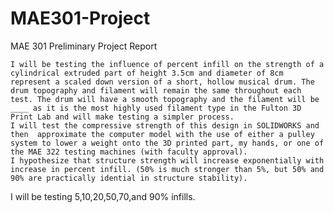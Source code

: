 # MAE301-Project
MAE 301 Preliminary Project Report 

	I will be testing the influence of percent infill on the strength of a cylindrical extruded part of height 3.5cm and diameter of 8cm represent a scaled down version of a short, hollow musical drum. The drum topography and filament will remain the same throughout each test. The drum will have a smooth topography and the filament will be ____ as it is the most highly used filament type in the Fulton 3D Print Lab and will make testing a simpler process. 
	I will test the compressive strength of this design in SOLIDWORKS and then  approximate the computer model with the use of either a pulley system to lower a weight onto the 3D printed part, my hands, or one of the MAE 322 testing machines (with faculty approval). 
	I hypothesize that structure strength will increase exponentially with increase in percent infill. (50% is much stronger than 5%, but 50% and 90% are practically idential in structure stability).
  I will be testing 5,10,20,50,70,and 90% infills. 
  





